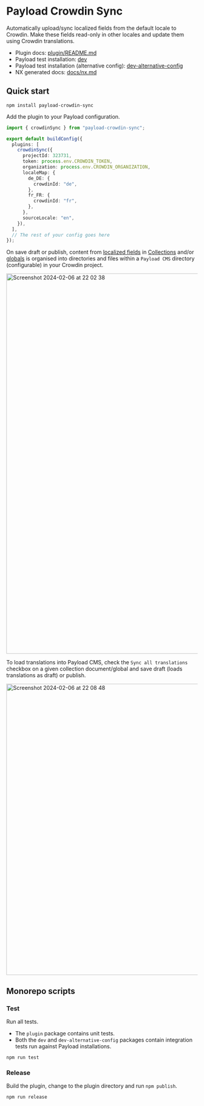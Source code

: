 # Payload Crowdin Sync

Automatically upload/sync localized fields from the default locale to Crowdin. Make these fields read-only in other locales and update them using Crowdin translations.

- Plugin docs: [plugin/README.md](plugin/README.md)
- Payload test installation: [dev](dev)
- Payload test installation (alternative config): [dev-alternative-config](dev-alternative-config)
- NX generated docs: [docs/nx.md](docs/nx.md)

## Quick start

```
npm install payload-crowdin-sync
```

Add the plugin to your Payload configuration.

```ts
import { crowdinSync } from "payload-crowdin-sync";

export default buildConfig({
  plugins: [
    crowdinSync({
      projectId: 323731,
      token: process.env.CROWDIN_TOKEN,
      organization: process.env.CROWDIN_ORGANIZATION,
      localeMap: {
        de_DE: {
          crowdinId: "de",
        },
        fr_FR: {
          crowdinId: "fr",
        },
      },
      sourceLocale: "en",
    }),
  ],
  // The rest of your config goes here
});
```

On save draft or publish, content from [localized fields](https://payloadcms.com/docs/configuration/localization) in [Collections](https://payloadcms.com/docs/configuration/collections) and/or [globals](https://payloadcms.com/docs/configuration/globals) is organised into directories and files within a `Payload CMS` directory (configurable) in your Crowdin project.

<img width="1000" alt="Screenshot 2024-02-06 at 22 02 38" src="https://github.com/thompsonsj/payload-crowdin-sync/assets/44806974/2c31050d-fee4-4275-bca2-7e4b48743999">

To load translations into Payload CMS, check the `Sync all translations` checkbox on a given collection document/global and save draft (loads translations as draft) or publish.

<img width="766" alt="Screenshot 2024-02-06 at 22 08 48" src="https://github.com/thompsonsj/payload-crowdin-sync/assets/44806974/2aa9c493-7792-422f-bf8d-a91c23893682">

## Monorepo scripts

### Test

Run all tests.

- The `plugin` package contains unit tests.
- Both the `dev` and `dev-alternative-config` packages contain integration tests run against Payload installations.

```
npm run test
```

### Release

Build the plugin, change to the plugin directory and run `npm publish`.

```
npm run release
```

